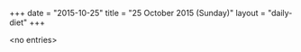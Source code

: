 +++
date = "2015-10-25"
title = "25 October 2015 (Sunday)"
layout = "daily-diet"
+++


\<no entries\>
